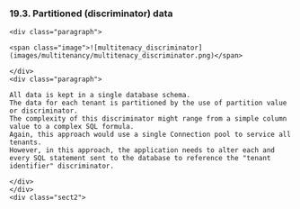 ### 19.3. Partitioned (discriminator) data

    <div class="paragraph">

    <span class="image">![multitenacy_discriminator](images/multitenancy/multitenacy_discriminator.png)</span>

    </div>
    <div class="paragraph">

    All data is kept in a single database schema.
    The data for each tenant is partitioned by the use of partition value or discriminator.
    The complexity of this discriminator might range from a simple column value to a complex SQL formula.
    Again, this approach would use a single Connection pool to service all tenants.
    However, in this approach, the application needs to alter each and every SQL statement sent to the database to reference the "tenant identifier" discriminator.

    </div>
    </div>
    <div class="sect2">